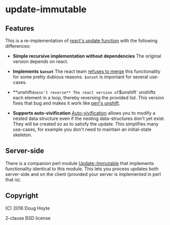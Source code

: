 # update-immutable

## Features

This is a re-implementation of [react's update function](https://facebook.github.io/react/docs/update.html) with the following differences:

* **Simple recursive implementation without dependencies**
  The original version depends on react.

* **Implements `$unset`**
  The react team [refuses to merge](https://github.com/facebook/react/pull/2362/) this functionality for some pretty dubious reasons. `$unset` is important for several use-cases.

* **unshift` doesn't reverse**
  The react version of `$unshift` unshifts each element in a loop, thereby reversing the provided list. This version fixes that bug and makes it work like [perl's unshift](http://perldoc.perl.org/functions/unshift.html).

* **Supports auto-vivification**
  [Auto-vivification](https://en.wikipedia.org/wiki/Autovivification) allows you to modify a nested data structure even if the nesting data-structures don't yet exist. They will be created so as to satisfy the update. This simplifies many use-cases, for example you don't need to maintain an initial-state skeleton.


## Server-side

There is a companion perl module [Update::Immutable](https://metacpan.org/pod/Update::Immutable) that implements functionality identical to this module. This lets you process updates both server-side and on the client (provided your server is implemented in perl that is).


## Copyright

(C) 2016 Doug Hoyte

2-clause BSD license
